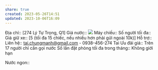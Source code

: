 ```yaml
---
share: true
created: 2023-05-26T14:51
updated: 2023-10-06T16:09
---
```

Địa chỉ:: [274 Lý Tự Trọng, Q1]
Giá nước:: ![](https://lh4.googleusercontent.com/xUDBTawkVYM8j7hR1Ej_0i30tXejh7iYGF_uQ5UGPQGquG5yJfkTCgoCiKnp9TFrtky4LkrQAzWv_UCKJE4_ZE7i6DejN0ciyoU5q2Id72hziUOFvbZ8ARbdLIF2TrdUUZ_V3J-5C_f8lBdmEU7Ui6ahGPdP-bUdxtAJtUk_9NCsIRY9EAAuNR_mnLsYVpPTETGtdw)
Máy chiếu:: 
Số người tối đa:: 
Giá giữ xe:: [5 (tối đa 15 chiếc, nếu nhiều hơn phải gửi ngoài 10k)]
Hỗ trợ:: 
Liên hệ:: tai.chungmanh@gmail.com - 0938-456-274 Tai
Ưu đãi giá:: Trên 17 người chỉ cần gọi nước
Số lần đặt phòng tối đa trong tháng:: Không giới hạn

Nước ngon::
